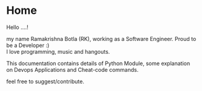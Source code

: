 # Home

Hello ....!

my name Ramakrishna Botla (RK), working as a Software Engineer. Proud to be a Developer :)  
I love programming, music and hangouts.

This documentation contains details of Python Module, some explanation on Devops Applications and Cheat-code commands.

feel free to suggest/contribute.
